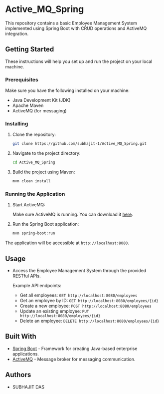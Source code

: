 # Active_MQ_Spring


This repository contains a basic Employee Management System implemented using Spring Boot with CRUD operations and ActiveMQ integration.

## Getting Started

These instructions will help you set up and run the project on your local machine.

### Prerequisites

Make sure you have the following installed on your machine:

- Java Development Kit (JDK)
- Apache Maven
- ActiveMQ (for messaging)

### Installing

1. Clone the repository:

    ```bash
    git clone https://github.com/subhajit-1/Active_MQ_Spring.git
    ```

2. Navigate to the project directory:

    ```bash
    cd Active_MQ_Spring
    ```

3. Build the project using Maven:

    ```bash
    mvn clean install
    ```

### Running the Application

1. Start ActiveMQ:

    Make sure ActiveMQ is running. You can download it [here](http://activemq.apache.org/components/classic/download/).

2. Run the Spring Boot application:

    ```bash
    mvn spring-boot:run
    ```

The application will be accessible at `http://localhost:8080`.

## Usage

- Access the Employee Management System through the provided RESTful APIs.

  Example API endpoints:

  - Get all employees: `GET http://localhost:8080/employees`
  - Get an employee by ID: `GET http://localhost:8080/employees/{id}`
  - Create a new employee: `POST http://localhost:8080/employees`
  - Update an existing employee: `PUT http://localhost:8080/employees/{id}`
  - Delete an employee: `DELETE http://localhost:8080/employees/{id}`

## Built With

- [Spring Boot](https://spring.io/projects/spring-boot) - Framework for creating Java-based enterprise applications.
- [ActiveMQ](http://activemq.apache.org/) - Message broker for messaging communication.

## Authors

- SUBHAJIT DAS 


